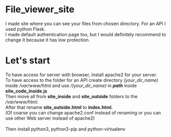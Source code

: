 # File_viewer_site
I made site where you can see your files from chosen directory. For an API I used python Flask.<br>
I made default authentication page too, but I would definitely recommend to change it because it has low protection.

# Let's start
To have access for server with browser, install apache2 for your server.<br>
To have access to the folder for an API create directory *(your_dir_name)* inside */var/www/html* and use */(your_dir_name)* in ***path*** inside **site_code_inside.js**<br>
Then move all from **site_inside** and **site_outside** folders to the */var/www/html*.<br>
After that rename **site_outside.html** to **index.html**.<br>
(Of coarse you can change apache2.conf instead of renaming or you can use other Web server instead of apache2)<br>
<br>
Then install python3, python3-pip and python-virtualenv
